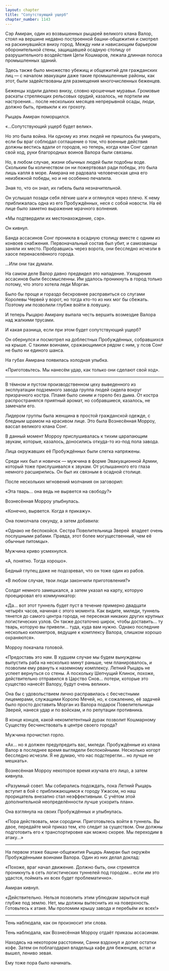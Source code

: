 ```yaml
---
layout: chapter
title: "Сопутствующий ущерб"
chapter_number: 1143
---
```


Сэр Амиран, один из возвышенных рыцарей великого клана Валор, стоял на вершине недавно построенной башни-общежития и смотрел на раскинувшийся внизу город. Между ним и нависающим барьером оборонительной стены, защищавшей осадную столицу от разрушительного воздействия Цепи Кошмаров, лежала длинная полоса промышленных зданий.

Здесь также было множество убежищ и общежитий для гражданских лиц — с началом эвакуации даже такие промышленные районы, как этот, были задействованы для размещения многочисленных беженцев.

Беженцы ходили далеко внизу, словно крошечные муравьи. Громовые раскаты стреляющих рельсовых орудий, казалось, не портили им настроения... после нескольких месяцев непрерывной осады, люди, должно быть, привыкли к их грохоту.

Рыцарь Амиран поморщился.

«...Сопутствующий ущерб будет велик».

Но это была война. Ни одному из этих людей не пришлось бы умирать, если бы враг соблюдал соглашение о том, что военные действия должны вестись вдали от городов, но теперь, когда клан Сонг сделал свой ход, руки благородных воинов Валора были связаны.

Но, в любом случае, жизни обычных людей были подобны воде. Скольким бы количеством он ни пожертвовал ради победы, это была лишь капля в море. Амирана не радовала человеческая цена его неизбежной победы, но и не особенно печалила.

Зная то, что он знал, их гибель была незначительной.

Он услышал позади себя лёгкие шаги и оглянулся через плечо. К нему приближалась одна из его Пробуждённых, неся с собой новости. На её лице было заметно выражение мрачного волнения.

«Мы подтвердили их местонахождение, сэр».

Он кивнул.

Банда ассасинов Сонг проникла в осадную столицу вместе с одним из конвоев снабжения. Первоначальный состав был убит, и самозванцы заняли их место. Пробравшись через ворота, они бесследно исчезли в хаосе перенаселённого города.

...Или они так думали.

На самом деле Валор давно предвидел это нападение. Ухищрения ассасинов были бессмысленны. Им удалось проникнуть в город только потому, что этого хотела леди Морган.

Было бы проще и гораздо бескровнее расправиться со слугами Королевы Червей у ворот, но тогда кто-то из них мог бы сбежать. Поэтому им позволили глубже войти в ловушку.

И теперь Рыцарю Амирану выпала честь вершить возмездие Валора над жалкими трусами.

И какая разница, если при этом будет сопутствующий ущерб?

Он обернулся и посмотрел на доблестных Пробуждённых, собравшихся на крыше. С такими воинами, сражающимися рядом с ним, у псов Сонг не было ни единого шанса.

На губах Амирана появилась холодная улыбка.

«Приготовьтесь. Мы нанесём удар, как только они сделают свой ход».

***

В тёмном и пустом производственном цеху выведенного из эксплуатации подземного завода группа людей сидела вокруг призрачного костра. Пламя было синим и горело без дыма. От костра распространялся приятный аромат, но собравшиеся, казалось, не замечали его.

Лидером группы была женщина в простой гражданской одежде, с бледным шрамом на красивом лице. Это была Вознесённая Морроу, вассал великого клана Сонг.

В данный момент Морроу прислушивалась к тихим царапающим звукам, которые, казалось, доносились откуда-то из-под пола завода.

Лица окружавших её Пробуждённых были слегка напряжены.

Среди них был и новичок — мужчина в форме Эвакуационной Армии, который тоже прислушивался к звукам. От услышанного его глаза немного расширились. Он был их связным в осадной столице.

После нескольких мгновений молчания он заговорил:

«Эта тварь... она ведь не вырвется на свободу?»

Вознесённая Морроу улыбнулась.

«Конечно, вырвется. Когда я прикажу».

Она помолчала секунду, а затем добавила:

«Однако не беспокойся. Сестра Повелительница Зверей  владеет очень послушными рабами. Правда, этот более могущественный, чем её обычные питомцы».

Мужчина криво усмехнулся.

«А, понятно. Тогда хорошо».

Бедный глупец даже не подозревал, что он тоже один из рабов.

«В любом случае, твои люди закончили приготовления?»

Солдат немного замешкался, а затем указал на карту, которую проецировал его коммуникатор:

«Да... вот этот туннель будет пуст в течение примерно двадцати четырёх часов, начиная с этого момента. Как видите, миледи, туннель тянется до самого центра города, не пересекая никаких других крупных логистических узлов. Он также достаточно широк, чтобы доставить... ту тварь, которую вы привели... туда, куда вам нужно. Однако последние несколько километров, ведущие к комплексу Валора, слишком хорошо охраняются».

Морроу покачала головой.

«Предоставь это нам. В худшем случае мы будем вынуждены выпустить раба на несколько минут раньше, чем планировалось, и позволим ему рвануть к наземному комплексу. Летний Рыцарь не успеет вернуться со стены. А поскольку Шепчущий Клинок, похоже, действительно отправился в Царство Снов... потери, которые это существо нанесёт Валору, будут очень велики».

Она бы с удовольствием лично расправилась с бесчестными лицемерами, служащими Королю Мечей, но, к сожалению, её задачей было просто доставить Морган из Валора подарок Повелительницы Зверей, нанеся удар и по войскам, и по репутации противника.

В конце концов, какой некомпетентный дурак позволит Кошмарному Существу бесчинствовать в центре своего города?

Мужчина прочистил горло.

«Ах... но я должен предупредить вас, миледи. Пробуждённые из клана Валор в последнее время выглядели беспокойными. Несколько когорт бесследно исчезли. Я не думаю, что нас подстерегли... но лучше не мешкать».

Вознесённая Морроу некоторое время изучала его лицо, а затем кивнула.

«Разумный совет. Мы собирались подождать, пока Летний Рыцарь вступит в бой с приближающимся к городу Ужасом, но наш прорицатель внезапно стал неэффективным. С учётом этой дополнительной неопределённости лучше ускорить план».

Она взглянула на своих Пробуждённых и улыбнулась.

«Пора действовать, мои сородичи. Приготовьтесь войти в туннель. Вы двое, передайте мой приказ тем, кто следит за существом. Они должны подготовить его к транспортировке как можно скорее. Мы переходим в атаку...»

***

На первом этаже башни-общежития Рыцарь Амиран был окружён Пробуждёнными воинами Валора. Один из них делал доклад:

«Похоже, враг начал движение. Должно быть, они стремятся проникнуть в сеть логистических туннелей под городом... если им это удастся, поймать их всех будет проблематично».

Амиран кивнул.

«Действительно. Нельзя позволить этим ублюдкам зарыться ещё глубже под землю. Нет, мы должны вытеснить их на поверхность. Готовьтесь к атаке. Мы проломим крышу завода и перебьём их всех!»

***

Тень наблюдала, как он произносит эти слова.

Тень наблюдала, как Вознесённая Морроу отдаёт приказы ассасинам.

Находясь на некотором расстоянии, Санни вздохнул и допил остатки кофе. Затем он поблагодарил владельца кафе для беженцев, встал и вышел, лениво зевая.

Ему тоже пора было начинать.